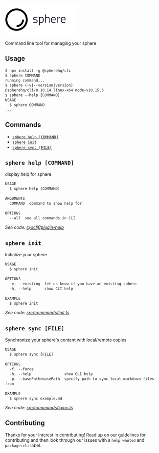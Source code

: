 <img src="../../sphere-logo.png">

Command line tool for managing your sphere

## Usage

<!-- usage -->
```sh-session
$ npm install -g @spherehq/cli
$ sphere COMMAND
running command...
$ sphere (-v|--version|version)
@spherehq/cli/0.10.14 linux-x64 node-v10.15.3
$ sphere --help [COMMAND]
USAGE
  $ sphere COMMAND
...
```
<!-- usagestop -->

## Commands

<!-- commands -->
* [`sphere help [COMMAND]`](#sphere-help-command)
* [`sphere init`](#sphere-init)
* [`sphere sync [FILE]`](#sphere-sync-file)

## `sphere help [COMMAND]`

display help for sphere

```
USAGE
  $ sphere help [COMMAND]

ARGUMENTS
  COMMAND  command to show help for

OPTIONS
  --all  see all commands in CLI
```

_See code: [@oclif/plugin-help](https://github.com/oclif/plugin-help/blob/v2.1.6/src/commands/help.ts)_

## `sphere init`

Initialize your sphere

```
USAGE
  $ sphere init

OPTIONS
  -e, --existing  let us know if you have an existing sphere
  -h, --help      show CLI help

EXAMPLE
  $ sphere init
```

_See code: [src/commands/init.ts](https://github.com/spherehq/sphere/blob/v0.10.14/src/commands/init.ts)_

## `sphere sync [FILE]`

Synchronize your sphere's content with local/remote copies

```
USAGE
  $ sphere sync [FILE]

OPTIONS
  -f, --force
  -h, --help               show CLI help
  -p, --basePath=basePath  specify path to sync local markdown files from

EXAMPLE
  $ sphere sync example.md
```

_See code: [src/commands/sync.ts](https://github.com/spherehq/sphere/blob/v0.10.14/src/commands/sync.ts)_
<!-- commandsstop -->

## Contributing

Thanks for your interest in contributing! Read up on our guidelines for contributing and then look through our issues with a `help wanted` and `package:cli` label.
